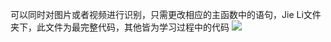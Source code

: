 可以同时对图片或者视频进行识别，只需更改相应的主函数中的语句，Jie Li文件夹下，此文件为最完整代码，其他皆为学习过程中的代码
![](http://ww1.sinaimg.cn/large/006YKa8tly1g4usfehiaxg30yo0ese85.gif)
